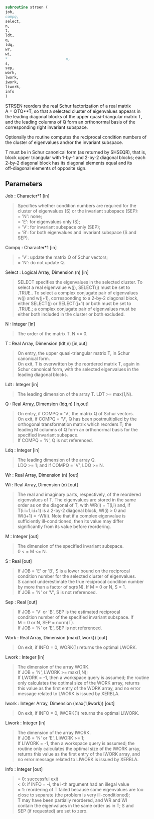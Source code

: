 ```fortran  
subroutine strsen (  
job,  
compq,  
select,  
n,  
t,  
ldt,  
q,  
ldq,  
wr,  
wi,  
*                          m,  
s,  
sep,  
work,  
lwork,  
iwork,  
liwork,  
info  
)  
```  
  
STRSEN reorders the real Schur factorization of a real matrix  
A = Q*T*Q**T, so that a selected cluster of eigenvalues appears in  
the leading diagonal blocks of the upper quasi-triangular matrix T,  
and the leading columns of Q form an orthonormal basis of the  
corresponding right invariant subspace.  
  
Optionally the routine computes the reciprocal condition numbers of  
the cluster of eigenvalues and/or the invariant subspace.  
  
T must be in Schur canonical form (as returned by SHSEQR), that is,  
block upper triangular with 1-by-1 and 2-by-2 diagonal blocks; each  
2-by-2 diagonal block has its diagonal elements equal and its  
off-diagonal elements of opposite sign.  
  
## Parameters  
Job : Character*1 [in]  
> Specifies whether condition numbers are required for the  
> cluster of eigenvalues (S) or the invariant subspace (SEP):  
> = 'N': none;  
> = 'E': for eigenvalues only (S);  
> = 'V': for invariant subspace only (SEP);  
> = 'B': for both eigenvalues and invariant subspace (S and  
> SEP).  
  
Compq : Character*1 [in]  
> = 'V': update the matrix Q of Schur vectors;  
> = 'N': do not update Q.  
  
Select : Logical Array, Dimension (n) [in]  
> SELECT specifies the eigenvalues in the selected cluster. To  
> select a real eigenvalue w(j), SELECT(j) must be set to  
> .TRUE.. To select a complex conjugate pair of eigenvalues  
> w(j) and w(j+1), corresponding to a 2-by-2 diagonal block,  
> either SELECT(j) or SELECT(j+1) or both must be set to  
> .TRUE.; a complex conjugate pair of eigenvalues must be  
> either both included in the cluster or both excluded.  
  
N : Integer [in]  
> The order of the matrix T. N >= 0.  
  
T : Real Array, Dimension (ldt,n) [in,out]  
> On entry, the upper quasi-triangular matrix T, in Schur  
> canonical form.  
> On exit, T is overwritten by the reordered matrix T, again in  
> Schur canonical form, with the selected eigenvalues in the  
> leading diagonal blocks.  
  
Ldt : Integer [in]  
> The leading dimension of the array T. LDT >= max(1,N).  
  
Q : Real Array, Dimension (ldq,n) [in,out]  
> On entry, if COMPQ = 'V', the matrix Q of Schur vectors.  
> On exit, if COMPQ = 'V', Q has been postmultiplied by the  
> orthogonal transformation matrix which reorders T; the  
> leading M columns of Q form an orthonormal basis for the  
> specified invariant subspace.  
> If COMPQ = 'N', Q is not referenced.  
  
Ldq : Integer [in]  
> The leading dimension of the array Q.  
> LDQ >= 1; and if COMPQ = 'V', LDQ >= N.  
  
Wr : Real Array, Dimension (n) [out]  
  
Wi : Real Array, Dimension (n) [out]  
> The real and imaginary parts, respectively, of the reordered  
> eigenvalues of T. The eigenvalues are stored in the same  
> order as on the diagonal of T, with WR(i) = T(i,i) and, if  
> T(i:i+1,i:i+1) is a 2-by-2 diagonal block, WI(i) > 0 and  
> WI(i+1) = -WI(i). Note that if a complex eigenvalue is  
> sufficiently ill-conditioned, then its value may differ  
> significantly from its value before reordering.  
  
M : Integer [out]  
> The dimension of the specified invariant subspace.  
> 0 < = M <= N.  
  
S : Real [out]  
> If JOB = 'E' or 'B', S is a lower bound on the reciprocal  
> condition number for the selected cluster of eigenvalues.  
> S cannot underestimate the true reciprocal condition number  
> by more than a factor of sqrt(N). If M = 0 or N, S = 1.  
> If JOB = 'N' or 'V', S is not referenced.  
  
Sep : Real [out]  
> If JOB = 'V' or 'B', SEP is the estimated reciprocal  
> condition number of the specified invariant subspace. If  
> M = 0 or N, SEP = norm(T).  
> If JOB = 'N' or 'E', SEP is not referenced.  
  
Work : Real Array, Dimension (max(1,lwork)) [out]  
> On exit, if INFO = 0, WORK(1) returns the optimal LWORK.  
  
Lwork : Integer [in]  
> The dimension of the array WORK.  
> If JOB = 'N', LWORK >= max(1,N);  
> If LWORK = -1, then a workspace query is assumed; the routine  
> only calculates the optimal size of the WORK array, returns  
> this value as the first entry of the WORK array, and no error  
> message related to LWORK is issued by XERBLA.  
  
Iwork : Integer Array, Dimension (max(1,liwork)) [out]  
> On exit, if INFO = 0, IWORK(1) returns the optimal LIWORK.  
  
Liwork : Integer [in]  
> The dimension of the array IWORK.  
> If JOB = 'N' or 'E', LIWORK >= 1;  
> If LIWORK = -1, then a workspace query is assumed; the  
> routine only calculates the optimal size of the IWORK array,  
> returns this value as the first entry of the IWORK array, and  
> no error message related to LIWORK is issued by XERBLA.  
  
Info : Integer [out]  
> = 0: successful exit  
> < 0: if INFO = -i, the i-th argument had an illegal value  
> = 1: reordering of T failed because some eigenvalues are too  
> close to separate (the problem is very ill-conditioned);  
> T may have been partially reordered, and WR and WI  
> contain the eigenvalues in the same order as in T; S and  
> SEP (if requested) are set to zero.  
  
